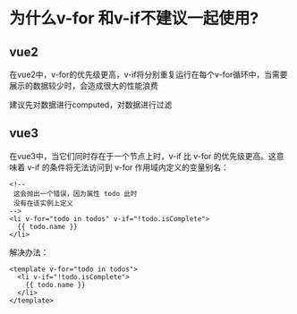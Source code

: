 # 为什么v-for 和v-if不建议一起使用?

## vue2

在vue2中，v-for的优先级更高，v-if将分别重复运行在每个v-for循环中，当需要展示的数据较少时，会造成很大的性能浪费

建议先对数据进行computed，对数据进行过滤

## vue3

在vue3中，当它们同时存在于一个节点上时，v-if 比 v-for 的优先级更高。这意味着 v-if 的条件将无法访问到 v-for 作用域内定义的变量别名：

```vue
<!--
 这会抛出一个错误，因为属性 todo 此时
 没有在该实例上定义
-->
<li v-for="todo in todos" v-if="!todo.isComplete">
  {{ todo.name }}
</li>
```

解决办法：

```vue
<template v-for="todo in todos">
  <li v-if="!todo.isComplete">
    {{ todo.name }}
  </li>
</template>
```
